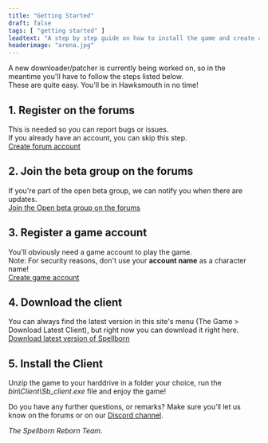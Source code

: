 ```yaml
---
title: "Getting Started"
draft: false
tags: [ "getting started" ]
leadtext: "A step by step guide on how to install the game and create an account"
headerimage: "arena.jpg"
---
```

A new downloader/patcher is currently being worked on, so in the meantime you'll have to follow the steps listed below.  
These are quite easy. You'll be in Hawksmouth in no time!

## 1. Register on the forums
This is needed so you can report bugs or issues.  
If you already have an account, you can skip this step.  
<a class="cta btn btn-primary btn-sm" href="https://forum.spellborn.org/member.php?action=register" target="_blank">Create forum account</a>

## 2. Join the beta group on the forums
If you're part of the open beta group, we can notify you when there are updates.  
<a class="cta btn btn-primary btn-sm" href="https://forum.spellborn.org/usercp.php?action=usergroups" target="_blank">Join the Open beta group on the forums</a>

## 3. Register a game account
You'll obviously need a game account to play the game.  
Note: For security reasons, don't use your **account name** as a character name!  
<a class="cta btn btn-primary btn-sm" href="https://www.spellborn.nl" target="_blank">Create game account</a>

## 4. Download the client
You can always find the latest version in this site's menu (The Game > Download Latest Client), but right now you can download it right here.  
<a class="cta btn btn-primary btn-sm" href="https://files.spellborn.org/latest.zip">Download latest version of Spellborn</a>

## 5. Install the Client
Unzip the game to your harddrive in a folder your choice, run the *bin\Client\Sb_client.exe* file and enjoy the game!


Do you have any further questions, or remarks? Make sure you'll let us know on the forums or on our <a href="https://discord.gg/M8u7AsG">Discord channel</a>.

*The Spellborn Reborn Team.*

